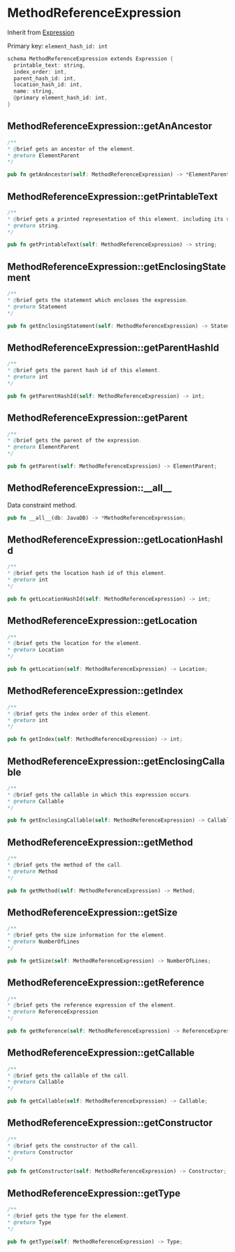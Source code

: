 # MethodReferenceExpression

Inherit from [Expression](./Expression.md)

Primary key: `element_hash_id: int`

```rust
schema MethodReferenceExpression extends Expression {
  printable_text: string,
  index_order: int,
  parent_hash_id: int,
  location_hash_id: int,
  name: string,
  @primary element_hash_id: int,
}
```
## MethodReferenceExpression::getAnAncestor

```java
/**
* @brief gets an ancestor of the element.
* @return ElementParent 
*/
```
```rust
pub fn getAnAncestor(self: MethodReferenceExpression) -> *ElementParent;
```
## MethodReferenceExpression::getPrintableText

```java
/**
* @brief gets a printed representation of this element, including its structure where applicable.
* @return string.
*/
```
```rust
pub fn getPrintableText(self: MethodReferenceExpression) -> string;
```
## MethodReferenceExpression::getEnclosingStatement

```java
/**
* @brief gets the statement which encloses the expression.
* @return Statement 
*/
```
```rust
pub fn getEnclosingStatement(self: MethodReferenceExpression) -> Statement;
```
## MethodReferenceExpression::getParentHashId

```java
/**
* @brief gets the parent hash id of this element.
* @return int
*/
```
```rust
pub fn getParentHashId(self: MethodReferenceExpression) -> int;
```
## MethodReferenceExpression::getParent

```java
/**
* @brief gets the parent of the expression.
* @return ElementParent 
*/
```
```rust
pub fn getParent(self: MethodReferenceExpression) -> ElementParent;
```
## MethodReferenceExpression::\_\_all\_\_

Data constraint method.

```rust
pub fn __all__(db: JavaDB) -> *MethodReferenceExpression;
```
## MethodReferenceExpression::getLocationHashId

```java
/**
* @brief gets the location hash id of this element.
* @return int
*/
```
```rust
pub fn getLocationHashId(self: MethodReferenceExpression) -> int;
```
## MethodReferenceExpression::getLocation

```java
/**
* @brief gets the location for the element.
* @return Location
*/
```
```rust
pub fn getLocation(self: MethodReferenceExpression) -> Location;
```
## MethodReferenceExpression::getIndex

```java
/**
* @brief gets the index order of this element.
* @return int
*/
```
```rust
pub fn getIndex(self: MethodReferenceExpression) -> int;
```
## MethodReferenceExpression::getEnclosingCallable

```java
/**
* @brief gets the callable in which this expression occurs.
* @return Callable 
*/
```
```rust
pub fn getEnclosingCallable(self: MethodReferenceExpression) -> Callable;
```
## MethodReferenceExpression::getMethod

```java
/**
* @brief gets the method of the call.
* @return Method 
*/
```
```rust
pub fn getMethod(self: MethodReferenceExpression) -> Method;
```
## MethodReferenceExpression::getSize

```java
/**
* @brief gets the size information for the element.
* @return NumberOfLines
*/
```
```rust
pub fn getSize(self: MethodReferenceExpression) -> NumberOfLines;
```
## MethodReferenceExpression::getReference

```java
/**
* @brief gets the reference expression of the element.
* @return ReferenceExpression 
*/
```
```rust
pub fn getReference(self: MethodReferenceExpression) -> ReferenceExpression;
```
## MethodReferenceExpression::getCallable

```java
/**
* @brief gets the callable of the call.
* @return Callable 
*/
```
```rust
pub fn getCallable(self: MethodReferenceExpression) -> Callable;
```
## MethodReferenceExpression::getConstructor

```java
/**
* @brief gets the constructor of the call.
* @return Constructor 
*/
```
```rust
pub fn getConstructor(self: MethodReferenceExpression) -> Constructor;
```
## MethodReferenceExpression::getType

```java
/**
* @brief gets the type for the element.
* @return Type
*/
```
```rust
pub fn getType(self: MethodReferenceExpression) -> Type;
```
